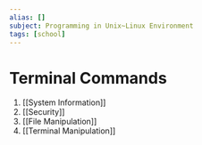 ```yaml
---
alias: []
subject: Programming in Unix~Linux Environment
tags: [school]
---
```

# Terminal Commands

1. [[System Information]]
2. [[Security]]
3. [[File Manipulation]]
4. [[Terminal Manipulation]]
